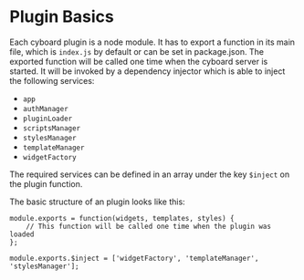 Plugin Basics
=============

Each cyboard plugin is a node module. It has to export a function in its main file, which is `index.js` by default or 
can be set in package.json. The exported function will be called one time when the cyboard server is started. It will
be invoked by a dependency injector which is able to inject the following services:

- `app`
- `authManager`
- `pluginLoader`
- `scriptsManager`
- `stylesManager`
- `templateManager`
- `widgetFactory`

The required services can be defined in an array under the key `$inject` on the plugin function.

The basic structure of an plugin looks like this:

    module.exports = function(widgets, templates, styles) {
        // This function will be called one time when the plugin was loaded
    };
    
    module.exports.$inject = ['widgetFactory', 'templateManager', 'stylesManager'];
